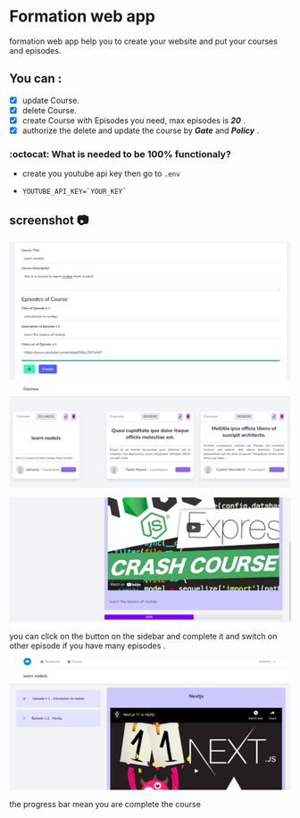 # Formation web app

formation web app help you to create your website and put your courses and episodes.

## You can :

- [x] update Course.
- [x] delete Course.
- [x] create Course with Episodes you need, max episodes is ***20*** .
- [x] authorize the delete and update the course by ***Gate*** and ***Policy*** .

### :octocat: What is needed to be 100% functionaly? 

* create you youtube api key then go to ```.env```
*
      YOUTUBE_API_KEY=`YOUR_KEY`
      
## screenshot :camera:

![Screenshot - Create Formation with Episodes](https://github.com/tal7aouy/formation-app/blob/main/public/screenshots/1.png)
![Screenshot - All Formation](https://github.com/tal7aouy/formation-app/blob/main/public/screenshots/2.png)

![Screenshot - complete and switch Episode](https://github.com/tal7aouy/formation-app/blob/main/public/screenshots/3.png)

you can click on the button on the sidebar and complete it and switch on other episode if you have many episodes .

![Screenshot - Complete](https://github.com/tal7aouy/formation-app/blob/main/public/screenshots/4.png)

 the progress bar mean you are complete the course
